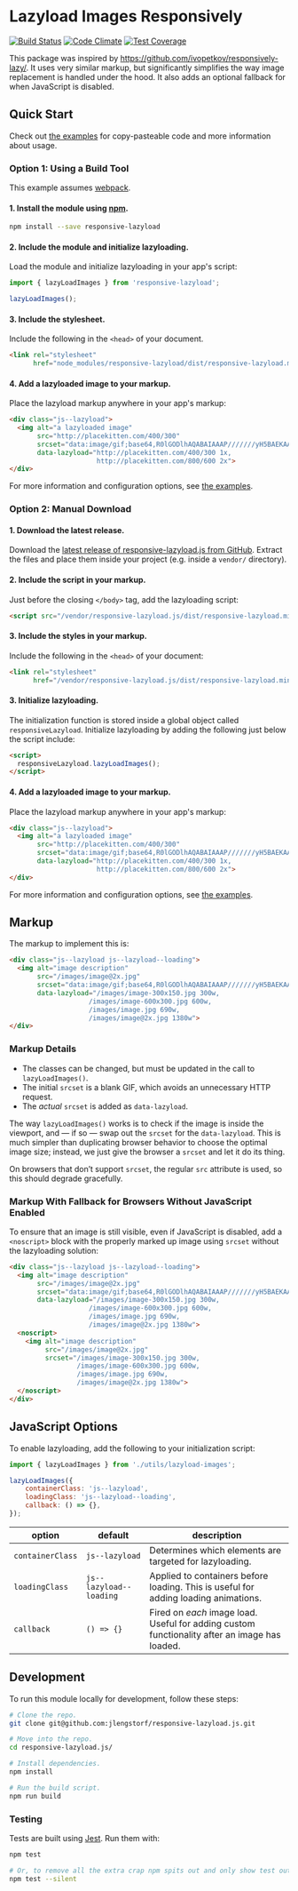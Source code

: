 # Lazyload Images Responsively

[![Build Status](https://travis-ci.org/jlengstorf/responsive-lazyload.js.svg?branch=master)](https://travis-ci.org/jlengstorf/responsive-lazyload.js) [![Code Climate](https://codeclimate.com/github/jlengstorf/responsive-lazyload.js/badges/gpa.svg)](https://codeclimate.com/github/jlengstorf/responsive-lazyload.js) [![Test Coverage](https://codeclimate.com/github/jlengstorf/responsive-lazyload.js/badges/coverage.svg)](https://codeclimate.com/github/jlengstorf/responsive-lazyload.js/coverage)

This package was inspired by <https://github.com/ivopetkov/responsively-lazy/>. It uses very similar markup, but significantly simplifies the way image replacement is handled under the hood. It also adds an optional fallback for when JavaScript is disabled.

## Quick Start

Check out [the examples](https://code.lengstorf.com/responsive-lazyload.js/) for copy-pasteable code and more information about usage.

### Option 1: Using a Build Tool

This example assumes [webpack](https://webpack.github.io/).

#### 1. Install the module using [npm](https://www.npmjs.com/package/responsive-lazyload).

```sh
npm install --save responsive-lazyload
```

#### 2. Include the module and initialize lazyloading.

Load the module and initialize lazyloading in your app's script:

```js
import { lazyLoadImages } from 'responsive-lazyload';

lazyLoadImages();
```

#### 3. Include the stylesheet.

Include the following in the `<head>` of your document.

```html
<link rel="stylesheet" 
      href="node_modules/responsive-lazyload/dist/responsive-lazyload.min.css">
```

#### 4. Add a lazyloaded image to your markup.

Place the lazyload markup anywhere in your app's markup:

```html
<div class="js--lazyload">
  <img alt="a lazyloaded image"
       src="http://placekitten.com/400/300"
       srcset="data:image/gif;base64,R0lGODlhAQABAIAAAP///////yH5BAEKAAEALAAAAAABAAEAAAICTAEAOw=="
       data-lazyload="http://placekitten.com/400/300 1x,
                      http://placekitten.com/800/600 2x">
</div>
```

For more information and configuration options, see [the examples](https://jlengstorf.github.io/responsive-lazyload.js/example/).

### Option 2: Manual Download

#### 1. Download the latest release.

Download the [latest release of responsive-lazyload.js from GitHub](https://github.com/jlengstorf/responsive-lazyload.js/releases). Extract the files and place them inside your project (e.g. inside a `vendor/` directory).

#### 2. Include the script in your markup.

Just before the closing `</body>` tag, add the lazyloading script:

```html
<script src="/vendor/responsive-lazyload.js/dist/responsive-lazyload.min.js"></script>
```

#### 3. Include the styles in your markup.

Include the following in the `<head>` of your document:

```html
<link rel="stylesheet" 
      href="/vendor/responsive-lazyload.js/dist/responsive-lazyload.min.css">
```

#### 3. Initialize lazyloading.

The initialization function is stored inside a global object called `responsiveLazyload`. Initialize lazyloading by adding the following just below the script include:

```html
<script>
  responsiveLazyload.lazyLoadImages();
</script>
```

#### 4. Add a lazyloaded image to your markup.

Place the lazyload markup anywhere in your app's markup:

```html
<div class="js--lazyload">
  <img alt="a lazyloaded image"
       src="http://placekitten.com/400/300"
       srcset="data:image/gif;base64,R0lGODlhAQABAIAAAP///////yH5BAEKAAEALAAAAAABAAEAAAICTAEAOw=="
       data-lazyload="http://placekitten.com/400/300 1x,
                      http://placekitten.com/800/600 2x">
</div>
```

For more information and configuration options, see [the examples](https://jlengstorf.github.io/responsive-lazyload.js/example/).

## Markup

The markup to implement this is:

```html
<div class="js--lazyload js--lazyload--loading">
  <img alt="image description"
       src="/images/image@2x.jpg"
       srcset="data:image/gif;base64,R0lGODlhAQABAIAAAP///////yH5BAEKAAEALAAAAAABAAEAAAICTAEAOw=="
       data-lazyload="/images/image-300x150.jpg 300w,
                    /images/image-600x300.jpg 600w,
                    /images/image.jpg 690w,
                    /images/image@2x.jpg 1380w">
</div>
```

### Markup Details

- The classes can be changed, but must be updated in the call to `lazyLoadImages()`.
- The initial `srcset` is a blank GIF, which avoids an unnecessary HTTP request.
- The _actual_ `srcset` is added as `data-lazyload`.

The way `lazyLoadImages()` works is to check if the image is inside the viewport, and — if so — swap out the `srcset` for the `data-lazyload`. This is much simpler than duplicating browser behavior to choose the optimal image size; instead, we just give the browser a `srcset` and let it do its thing.

On browsers that don’t support `srcset`, the regular `src` attribute is used, so this should degrade gracefully.

### Markup With Fallback for Browsers Without JavaScript Enabled

To ensure that an image is still visible, even if JavaScript is disabled, add a `<noscript>` block with the properly marked up image using `srcset` without the lazyloading solution:

```html
<div class="js--lazyload js--lazyload--loading">
  <img alt="image description"
       src="/images/image@2x.jpg"
       srcset="data:image/gif;base64,R0lGODlhAQABAIAAAP///////yH5BAEKAAEALAAAAAABAAEAAAICTAEAOw=="
       data-lazyload="/images/image-300x150.jpg 300w,
                    /images/image-600x300.jpg 600w,
                    /images/image.jpg 690w,
                    /images/image@2x.jpg 1380w">
  <noscript>
    <img alt="image description"
         src="/images/image@2x.jpg"
         srcset="/images/image-300x150.jpg 300w,
                 /images/image-600x300.jpg 600w,
                 /images/image.jpg 690w,
                 /images/image@2x.jpg 1380w">
  </noscript>
</div>
```

## JavaScript Options

To enable lazyloading, add the following to your initialization script:

```js
import { lazyLoadImages } from './utils/lazyload-images';

lazyLoadImages({
    containerClass: 'js--lazyload',
    loadingClass: 'js--lazyload--loading',
    callback: () => {},
});
```

option           | default                 | description
---------------- | ----------------------- | -----------------------------------
`containerClass` | `js--lazyload`          | Determines which elements are targeted for lazyloading.
`loadingClass`   | `js--lazyload--loading` | Applied to containers before loading. This is useful for adding loading animations.
`callback`       | `() => {}`              | Fired on _each_ image load. Useful for adding custom functionality after an image has loaded.

## Development

To run this module locally for development, follow these steps:

```sh
# Clone the repo.
git clone git@github.com:jlengstorf/responsive-lazyload.js.git

# Move into the repo.
cd responsive-lazyload.js/

# Install dependencies.
npm install

# Run the build script.
npm run build
```

### Testing

Tests are built using [Jest](https://facebook.github.io/jest/). Run them with:

```sh
npm test

# Or, to remove all the extra crap npm spits out and only show test output:
npm test --silent
```
